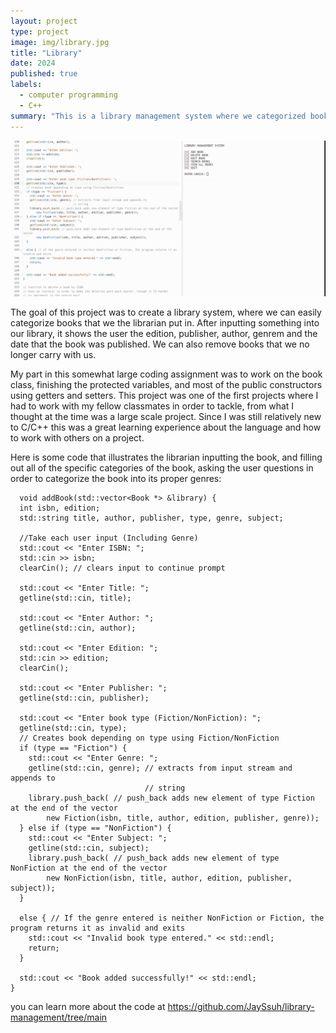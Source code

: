 ```yaml
---
layout: project
type: project
image: img/library.jpg
title: "Library"
date: 2024
published: true
labels:
  - computer programming
  - C++
summary: "This is a library management system where we categorized books that we input, based on their genre, author, date of publishment, edition, and publishers."
---
```

<img width="1000px" src="../img/lib.jpg" >


The goal of this project was to create a library system, where we can easily categorize books that we the librarian put in. After inputting something into our library, it shows the user the edition, publisher, author, genrem and the date that the book was published. We can also remove books that we no longer carry with us.

My part in this somewhat large coding assignment was to work on the book class, finishing the protected variables, and most of the public constructors using getters and setters. This project was one of the first projects where I had to work with my fellow classmates in order to tackle, from what I thought at the time was a large scale project. Since I was still relatively new to C/C++ this was a great learning experience about the language and how to work with others on a project.

Here is some code that illustrates the librarian inputting the book, and filling out all of the specific categories of the book, asking the user questions in order to categorize the book into its proper genres:

      void addBook(std::vector<Book *> &library) {
      int isbn, edition;
      std::string title, author, publisher, type, genre, subject;
    
      //Take each user input (Including Genre)
      std::cout << "Enter ISBN: ";
      std::cin >> isbn;
      clearCin(); // clears input to continue prompt
    
      std::cout << "Enter Title: ";
      getline(std::cin, title);
    
      std::cout << "Enter Author: ";
      getline(std::cin, author);
    
      std::cout << "Enter Edition: ";
      std::cin >> edition;
      clearCin();
    
      std::cout << "Enter Publisher: ";
      getline(std::cin, publisher);
    
      std::cout << "Enter book type (Fiction/NonFiction): ";
      getline(std::cin, type);
      // Creates book depending on type using Fiction/NonFiction
      if (type == "Fiction") {
        std::cout << "Enter Genre: ";
        getline(std::cin, genre); // extracts from input stream and appends to
                                  // string
        library.push_back( // push_back adds new element of type Fiction at the end of the vector
            new Fiction(isbn, title, author, edition, publisher, genre));
      } else if (type == "NonFiction") {
        std::cout << "Enter Subject: ";
        getline(std::cin, subject);
        library.push_back( // push_back adds new element of type NonFiction at the end of the vector
            new NonFiction(isbn, title, author, edition, publisher, subject));
      } 
    
      else { // If the genre entered is neither NonFiction or Fiction, the program returns it as invalid and exits
        std::cout << "Invalid book type entered." << std::endl;
        return;
      }
    
      std::cout << "Book added successfully!" << std::endl;
    }
  
you can learn more about the code at https://github.com/JaySsuh/library-management/tree/main
